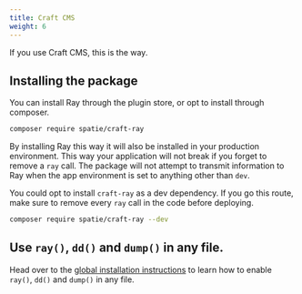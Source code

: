 ```yaml
---
title: Craft CMS
weight: 6
---
```


If you use Craft CMS, this is the way.

## Installing the package

You can install Ray through the plugin store, or opt to install through composer.

```bash
composer require spatie/craft-ray
```

By installing Ray this way it will also be installed in your production environment. This way your application will not break if you forget to remove a `ray` call.  The package will not attempt to transmit information to Ray when the app environment is set to anything other than `dev`.

You could opt to install `craft-ray` as a dev dependency. If you go this route, make sure to remove every `ray` call in the code before deploying.

```bash
composer require spatie/craft-ray --dev
```

## Use `ray()`, `dd()` and `dump()` in any file.

Head over to the [global installation instructions](https://spatie.be/docs/ray/v1/configuration/framework-agnostic-php#global-installation) to learn how to enable `ray()`, `dd()` and `dump()` in any file.
